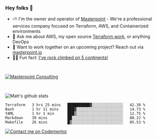 

### Hey folks 👋



- ⛅️ I'm the owner and operator of [Masterpoint](https://masterpoint.io) - We're a professional services company focused on Terraform, AWS, and Containerized environments
- 💬 Ask me about AWS, my open source [Terraform work](https://github.com/masterpointio?q=terraform&type=&language=hcl), or anything DevOps
- 🔨 Want to work together on an upcoming project? Reach out via [masterpoint.io](https://masterpoint.io)
- 🧗‍♂️ Fun fact: [I've rock climbed on 5 continents!](https://www.rockandice.com/videos/weekend-whippers/weekend-whipper-gunning-for-it-on-south-six-shooter/)

<br>


[![Masterpoint Consulting](https://masterpoint-public.s3.us-west-2.amazonaws.com/Logo-medium.png)](https://masterpoint.io)

<br>


![Matt's github stats](https://github-readme-stats.vercel.app/api?username=Gowiem&count_private=true&theme=cobalt&show_icons=true)

<!--START_SECTION:waka-->
```text
Terraform   3 hrs 25 mins   ██████████▓░░░░░░░░░░░░░░   42.38 % 
Bash        1 hr 11 mins    ███▓░░░░░░░░░░░░░░░░░░░░░   14.73 % 
YAML        1 hr 1 min      ███▒░░░░░░░░░░░░░░░░░░░░░   12.75 % 
Markdown    39 mins         ██░░░░░░░░░░░░░░░░░░░░░░░   08.22 % 
Makefile    26 mins         █▒░░░░░░░░░░░░░░░░░░░░░░░   05.53 % 
```
<!--END_SECTION:waka-->

[![Contact me on Codementor](https://www.codementor.io/m-badges/gowiem/find-me-on-cm-b.svg)](https://www.codementor.io/@gowiem?refer=badge)
